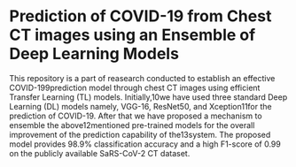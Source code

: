 # Prediction of COVID-19 from Chest CT images using an Ensemble of Deep Learning Models

This repository is a part of reasearch conducted to establish an effective COVID-199prediction model through chest CT images using efficient Transfer Learning (TL) models. Initially,10we have used three standard Deep Learning (DL) models namely, VGG-16, ResNet50, and Xception11for the prediction of COVID-19. After that we have proposed a mechanism to ensemble the above12mentioned pre-trained models for the overall improvement of the prediction capability of the13system. The proposed model provides 98.9% classification accuracy and a high F1-score of 0.99 on the publicly available SaRS-CoV-2 CT dataset.
